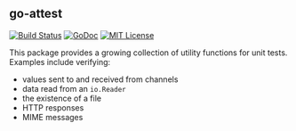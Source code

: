 ## go-attest

[![Build Status](https://travis-ci.org/hectane/go-attest.svg?branch=master)](https://travis-ci.org/hectane/go-attest)
[![GoDoc](https://godoc.org/github.com/hectane/go-attest?status.svg)](https://godoc.org/github.com/hectane/go-attest)
[![MIT License](http://img.shields.io/badge/license-MIT-9370d8.svg?style=flat)](http://opensource.org/licenses/MIT)

This package provides a growing collection of utility functions for unit tests. Examples include verifying:

- values sent to and received from channels
- data read from an `io.Reader`
- the existence of a file
- HTTP responses
- MIME messages
